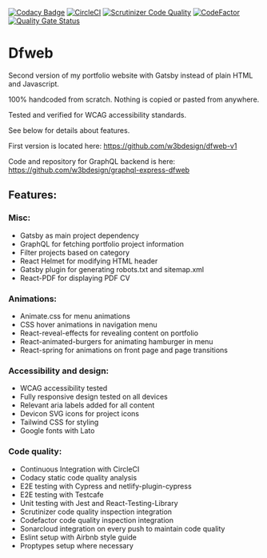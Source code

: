 [![Codacy Badge](https://api.codacy.com/project/badge/Grade/ca1f4d3ffd4b40a5ac872428787f1442)](https://app.codacy.com/gh/w3bdesign/dfweb?utm_source=github.com&utm_medium=referral&utm_content=w3bdesign/dfweb&utm_campaign=Badge_Grade)
[![CircleCI](https://circleci.com/gh/w3bdesign/dfweb.svg?style=svg)](https://circleci.com/)
[![Scrutinizer Code Quality](https://scrutinizer-ci.com/g/w3bdesign/dfweb/badges/quality-score.png?b=master)](https://scrutinizer-ci.com/g/w3bdesign/dfweb/?branch=master)
[![CodeFactor](https://www.codefactor.io/repository/github/w3bdesign/dfweb/badge)](https://www.codefactor.io/repository/github/w3bdesign/dfweb)
[![Quality Gate Status](https://sonarcloud.io/api/project_badges/measure?project=w3bdesign_dfweb&metric=alert_status)](https://sonarcloud.io/dashboard?id=w3bdesign_dfweb)

# Dfweb

Second version of my portfolio website with Gatsby instead of plain HTML and Javascript.

100% handcoded from scratch. Nothing is copied or pasted from anywhere.

Tested and verified for WCAG accessibility standards.

See below for details about features.

First version is located here: <https://github.com/w3bdesign/dfweb-v1>

Code and repository for GraphQL backend is here: <https://github.com/w3bdesign/graphql-express-dfweb>

## Features:

### Misc:

-   Gatsby as main project dependency
-   GraphQL for fetching portfolio project information
-   Filter projects based on category
-   React Helmet for modifying HTML header
-   Gatsby plugin for generating robots.txt and sitemap.xml
-   React-PDF for displaying PDF CV

### Animations:

-   Animate.css for menu animations
-   CSS hover animations in navigation menu
-   React-reveal-effects for revealing content on portfolio
-   React-animated-burgers for animating hamburger in menu
-   React-spring for animations on front page and page transitions

### Accessibility and design:

-   WCAG accessibility tested
-   Fully responsive design tested on all devices
-   Relevant aria labels added for all content
-   Devicon SVG icons for project icons
-   Tailwind CSS for styling
-   Google fonts with Lato

### Code quality:

-   Continuous Integration with CircleCI
-   Codacy static code quality analysis
-   E2E testing with Cypress and netlify-plugin-cypress
-   E2E testing with Testcafe
-   Unit testing with Jest and React-Testing-Library
-   Scrutinizer code quality inspection integration
-   Codefactor code quality inspection integration
-   Sonarcloud integration on every push to maintain code quality
-   Eslint setup with Airbnb style guide
-   Proptypes setup where necessary
